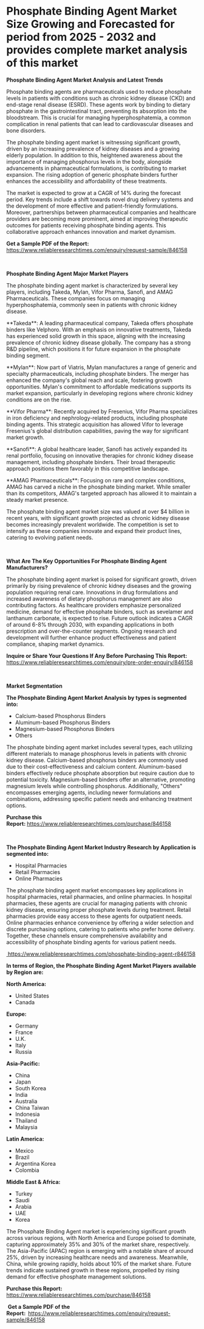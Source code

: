 <p><h1>Phosphate Binding Agent Market Size Growing and Forecasted for period from 2025 - 2032 and provides complete market analysis of this market</h1></p><p><strong>Phosphate Binding Agent Market Analysis and Latest Trends</strong></p>
<p><p>Phosphate binding agents are pharmaceuticals used to reduce phosphate levels in patients with conditions such as chronic kidney disease (CKD) and end-stage renal disease (ESRD). These agents work by binding to dietary phosphate in the gastrointestinal tract, preventing its absorption into the bloodstream. This is crucial for managing hyperphosphatemia, a common complication in renal patients that can lead to cardiovascular diseases and bone disorders.</p><p>The phosphate binding agent market is witnessing significant growth, driven by an increasing prevalence of kidney diseases and a growing elderly population. In addition to this, heightened awareness about the importance of managing phosphorus levels in the body, alongside advancements in pharmaceutical formulations, is contributing to market expansion. The rising adoption of generic phosphate binders further enhances the accessibility and affordability of these treatments.</p><p>The market is expected to grow at a CAGR of 14% during the forecast period. Key trends include a shift towards novel drug delivery systems and the development of more effective and patient-friendly formulations. Moreover, partnerships between pharmaceutical companies and healthcare providers are becoming more prominent, aimed at improving therapeutic outcomes for patients receiving phosphate binding agents. This collaborative approach enhances innovation and market dynamism.</p></p>
<p><strong>Get a Sample PDF of the Report:&nbsp;</strong> <a href="https://www.reliableresearchtimes.com/enquiry/request-sample/846158?utm_campaign=3048&utm_medium=2&utm_source=Github&utm_content=ia&utm_term=19042025&utm_id=phosphate-binding-agent">https://www.reliableresearchtimes.com/enquiry/request-sample/846158</a></p>
<p>&nbsp;</p>
<p><strong>Phosphate Binding Agent Major Market Players</strong></p>
<p><p>The phosphate binding agent market is characterized by several key players, including Takeda, Mylan, Vifor Pharma, Sanofi, and AMAG Pharmaceuticals. These companies focus on managing hyperphosphatemia, commonly seen in patients with chronic kidney disease.</p><p>**Takeda**: A leading pharmaceutical company, Takeda offers phosphate binders like Velphoro. With an emphasis on innovative treatments, Takeda has experienced solid growth in this space, aligning with the increasing prevalence of chronic kidney disease globally. The company has a strong R&D pipeline, which positions it for future expansion in the phosphate binding segment.</p><p>**Mylan**: Now part of Viatris, Mylan manufactures a range of generic and specialty pharmaceuticals, including phosphate binders. The merger has enhanced the company's global reach and scale, fostering growth opportunities. Mylan's commitment to affordable medications supports its market expansion, particularly in developing regions where chronic kidney conditions are on the rise.</p><p>**Vifor Pharma**: Recently acquired by Fresenius, Vifor Pharma specializes in iron deficiency and nephrology-related products, including phosphate binding agents. This strategic acquisition has allowed Vifor to leverage Fresenius's global distribution capabilities, paving the way for significant market growth.</p><p>**Sanofi**: A global healthcare leader, Sanofi has actively expanded its renal portfolio, focusing on innovative therapies for chronic kidney disease management, including phosphate binders. Their broad therapeutic approach positions them favorably in this competitive landscape.</p><p>**AMAG Pharmaceuticals**: Focusing on rare and complex conditions, AMAG has carved a niche in the phosphate binding market. While smaller than its competitors, AMAG's targeted approach has allowed it to maintain a steady market presence.</p><p>The phosphate binding agent market size was valued at over $4 billion in recent years, with significant growth projected as chronic kidney disease becomes increasingly prevalent worldwide. The competition is set to intensify as these companies innovate and expand their product lines, catering to evolving patient needs.</p></p>
<p>&nbsp;</p>
<p><strong>What Are The Key Opportunities For Phosphate Binding Agent Manufacturers?</strong></p>
<p><p>The phosphate binding agent market is poised for significant growth, driven primarily by rising prevalence of chronic kidney diseases and the growing population requiring renal care. Innovations in drug formulations and increased awareness of dietary phosphorus management are also contributing factors. As healthcare providers emphasize personalized medicine, demand for effective phosphate binders, such as sevelamer and lanthanum carbonate, is expected to rise. Future outlook indicates a CAGR of around 6-8% through 2030, with expanding applications in both prescription and over-the-counter segments. Ongoing research and development will further enhance product effectiveness and patient compliance, shaping market dynamics.</p></p>
<p><strong>Inquire or Share Your Questions If Any Before Purchasing This Report:</strong> <a href="https://www.reliableresearchtimes.com/enquiry/pre-order-enquiry/846158?utm_campaign=3048&utm_medium=2&utm_source=Github&utm_content=ia&utm_term=19042025&utm_id=phosphate-binding-agent">https://www.reliableresearchtimes.com/enquiry/pre-order-enquiry/846158</a></p>
<p>&nbsp;</p>
<p><strong>Market Segmentation</strong></p>
<p><strong>The Phosphate Binding Agent Market Analysis by types is segmented into:</strong></p>
<p><ul><li>Calcium-based Phosphorus Binders</li><li>Aluminum-based Phosphorus Binders</li><li>Magnesium-based Phosphorus Binders</li><li>Others</li></ul></p>
<p><p>The phosphate binding agent market includes several types, each utilizing different materials to manage phosphorus levels in patients with chronic kidney disease. Calcium-based phosphorus binders are commonly used due to their cost-effectiveness and calcium content. Aluminum-based binders effectively reduce phosphate absorption but require caution due to potential toxicity. Magnesium-based binders offer an alternative, promoting magnesium levels while controlling phosphorus. Additionally, "Others" encompasses emerging agents, including newer formulations and combinations, addressing specific patient needs and enhancing treatment options.</p></p>
<p><strong>Purchase this Report:&nbsp;</strong><a href="https://www.reliableresearchtimes.com/purchase/846158?utm_campaign=3048&utm_medium=2&utm_source=Github&utm_content=ia&utm_term=19042025&utm_id=phosphate-binding-agent">https://www.reliableresearchtimes.com/purchase/846158</a></p>
<p>&nbsp;</p>
<p><strong>The Phosphate Binding Agent Market Industry Research by Application is segmented into:</strong></p>
<p><ul><li>Hospital Pharmacies</li><li>Retail Pharmacies</li><li>Online Pharmacies</li></ul></p>
<p><p>The phosphate binding agent market encompasses key applications in hospital pharmacies, retail pharmacies, and online pharmacies. In hospital pharmacies, these agents are crucial for managing patients with chronic kidney disease, ensuring proper phosphate levels during treatment. Retail pharmacies provide easy access to these agents for outpatient needs. Online pharmacies enhance convenience by offering a wider selection and discrete purchasing options, catering to patients who prefer home delivery. Together, these channels ensure comprehensive availability and accessibility of phosphate binding agents for various patient needs.</p></p>
<p><a href="https://www.reliableresearchtimes.com/phosphate-binding-agent-r846158?utm_campaign=3048&utm_medium=2&utm_source=Github&utm_content=ia&utm_term=19042025&utm_id=phosphate-binding-agent">&nbsp;https://www.reliableresearchtimes.com/phosphate-binding-agent-r846158</a></p>
<p><strong>In terms of Region, the Phosphate Binding Agent Market Players available by Region are:</strong></p>
<p>
    <p> <strong> North America: </strong>
        <ul>
            <li>United States</li>
            <li>Canada</li>
        </ul>
        </p> 
    <p> <strong> Europe: </strong>
        <ul>
            <li>Germany</li>
            <li>France</li>
            <li>U.K.</li>
            <li>Italy</li>
            <li>Russia</li>
        </ul>
        </p> 
    <p> <strong> Asia-Pacific: </strong>
        <ul>
            <li>China</li>
            <li>Japan</li>
            <li>South Korea</li>
            <li>India</li>
            <li>Australia</li>
            <li>China Taiwan</li>
            <li>Indonesia</li>
            <li>Thailand</li>
            <li>Malaysia</li>
        </ul>
        </p> 
    <p> <strong> Latin America: </strong>
        <ul>
            <li>Mexico</li>
            <li>Brazil</li>
            <li>Argentina Korea</li>
            <li>Colombia</li>
        </ul>
        </p> 
    <p> <strong> Middle East & Africa: </strong>
        <ul>
            <li>Turkey</li>
            <li>Saudi</li>
            <li>Arabia</li>
            <li>UAE</li>
            <li>Korea</li>
        </ul>
    </p>
    </p>
<p><p>The Phosphate Binding Agent market is experiencing significant growth across various regions, with North America and Europe poised to dominate, capturing approximately 35% and 30% of the market share, respectively. The Asia-Pacific (APAC) region is emerging with a notable share of around 25%, driven by increasing healthcare needs and awareness. Meanwhile, China, while growing rapidly, holds about 10% of the market share. Future trends indicate sustained growth in these regions, propelled by rising demand for effective phosphate management solutions.</p></p>
<p><strong>Purchase this Report: </strong><a href="https://www.reliableresearchtimes.com/purchase/846158?utm_campaign=3048&utm_medium=2&utm_source=Github&utm_content=ia&utm_term=19042025&utm_id=phosphate-binding-agent">https://www.reliableresearchtimes.com/purchase/846158</a></p>
<p>&nbsp;<strong>Get a Sample PDF of the Report:&nbsp;&nbsp;</strong><a href="https://www.reliableresearchtimes.com/enquiry/request-sample/846158?utm_campaign=3048&utm_medium=2&utm_source=Github&utm_content=ia&utm_term=19042025&utm_id=phosphate-binding-agent">https://www.reliableresearchtimes.com/enquiry/request-sample/846158</a></p>
<p><strong></strong></p>
<p><p></p><p></p><p></p></p>
